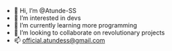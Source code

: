 - 👋 Hi, I’m @Atunde-SS
- 👀 I’m interested in devs
- 🌱 I’m currently learning more programming 
- 💞️ I’m looking to collaborate on revolutionary projects 
- 📫 official.atundess@gmail.com

<!---
Atunde-SS/Atunde-SS is a ✨ special ✨ repository because its `README.md` (this file) appears on your GitHub profile.
You can click the Preview link to take a look at your changes.
--->
